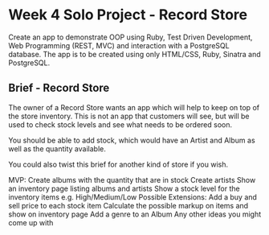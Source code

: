 # Week 4 Solo Project - Record Store

Create an app to demonstrate OOP using Ruby, Test Driven Development, Web Programming (REST, MVC) and interaction with a PostgreSQL database.
The app is to be created using only HTML/CSS, Ruby, Sinatra and PostgreSQL.

## Brief - Record Store

The owner of a Record Store wants an app which will help to keep on top of the store inventory. This is not an app that customers will see, but will be used to check stock levels and see what needs to be ordered soon.

You should be able to add stock, which would have an Artist and Album as well as the quantity available.

You could also twist this brief for another kind of store if you wish.

MVP:
Create albums with the quantity that are in stock
Create artists
Show an inventory page listing albums and artists
Show a stock level for the inventory items e.g. High/Medium/Low
Possible Extensions:
Add a buy and sell price to each stock item
Calculate the possible markup on items and show on inventory page
Add a genre to an Album
Any other ideas you might come up with
